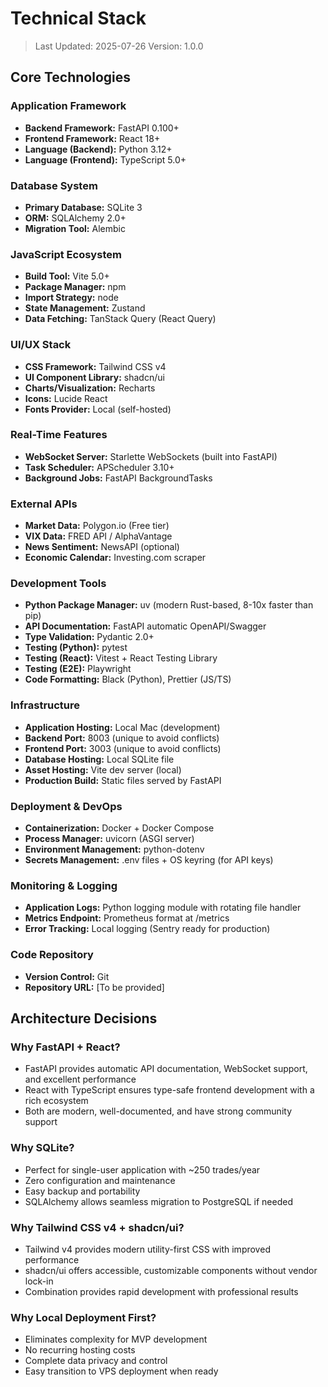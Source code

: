 # Technical Stack

> Last Updated: 2025-07-26
> Version: 1.0.0

## Core Technologies

### Application Framework
- **Backend Framework:** FastAPI 0.100+
- **Frontend Framework:** React 18+
- **Language (Backend):** Python 3.12+
- **Language (Frontend):** TypeScript 5.0+

### Database System
- **Primary Database:** SQLite 3
- **ORM:** SQLAlchemy 2.0+
- **Migration Tool:** Alembic

### JavaScript Ecosystem
- **Build Tool:** Vite 5.0+
- **Package Manager:** npm
- **Import Strategy:** node
- **State Management:** Zustand
- **Data Fetching:** TanStack Query (React Query)

### UI/UX Stack
- **CSS Framework:** Tailwind CSS v4
- **UI Component Library:** shadcn/ui
- **Charts/Visualization:** Recharts
- **Icons:** Lucide React
- **Fonts Provider:** Local (self-hosted)

### Real-Time Features
- **WebSocket Server:** Starlette WebSockets (built into FastAPI)
- **Task Scheduler:** APScheduler 3.10+
- **Background Jobs:** FastAPI BackgroundTasks

### External APIs
- **Market Data:** Polygon.io (Free tier)
- **VIX Data:** FRED API / AlphaVantage
- **News Sentiment:** NewsAPI (optional)
- **Economic Calendar:** Investing.com scraper

### Development Tools
- **Python Package Manager:** uv (modern Rust-based, 8-10x faster than pip)
- **API Documentation:** FastAPI automatic OpenAPI/Swagger
- **Type Validation:** Pydantic 2.0+
- **Testing (Python):** pytest
- **Testing (React):** Vitest + React Testing Library
- **Testing (E2E):** Playwright
- **Code Formatting:** Black (Python), Prettier (JS/TS)

### Infrastructure
- **Application Hosting:** Local Mac (development)
- **Backend Port:** 8003 (unique to avoid conflicts)
- **Frontend Port:** 3003 (unique to avoid conflicts)
- **Database Hosting:** Local SQLite file
- **Asset Hosting:** Vite dev server (local)
- **Production Build:** Static files served by FastAPI

### Deployment & DevOps
- **Containerization:** Docker + Docker Compose
- **Process Manager:** uvicorn (ASGI server)
- **Environment Management:** python-dotenv
- **Secrets Management:** .env files + OS keyring (for API keys)

### Monitoring & Logging
- **Application Logs:** Python logging module with rotating file handler
- **Metrics Endpoint:** Prometheus format at /metrics
- **Error Tracking:** Local logging (Sentry ready for production)

### Code Repository
- **Version Control:** Git
- **Repository URL:** [To be provided]

## Architecture Decisions

### Why FastAPI + React?
- FastAPI provides automatic API documentation, WebSocket support, and excellent performance
- React with TypeScript ensures type-safe frontend development with a rich ecosystem
- Both are modern, well-documented, and have strong community support

### Why SQLite?
- Perfect for single-user application with ~250 trades/year
- Zero configuration and maintenance
- Easy backup and portability
- SQLAlchemy allows seamless migration to PostgreSQL if needed

### Why Tailwind CSS v4 + shadcn/ui?
- Tailwind v4 provides modern utility-first CSS with improved performance
- shadcn/ui offers accessible, customizable components without vendor lock-in
- Combination provides rapid development with professional results

### Why Local Deployment First?
- Eliminates complexity for MVP development
- No recurring hosting costs
- Complete data privacy and control
- Easy transition to VPS deployment when ready